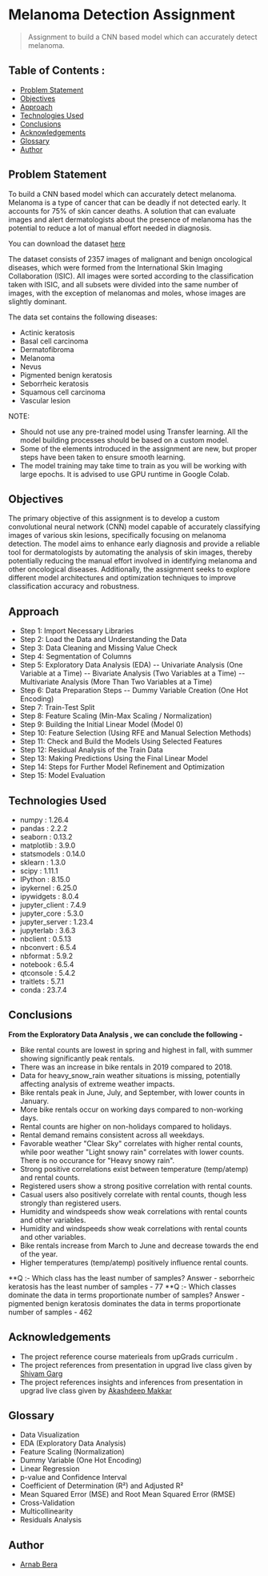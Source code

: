 # Melanoma Detection Assignment
> Assignment to build a CNN based model which can accurately detect melanoma.


## Table of Contents :
* [Problem Statement](#problem-statement)
* [Objectives](#objectives)
* [Approach](#approach)
* [Technologies Used](#technologies-used)
* [Conclusions](#conclusions)
* [Acknowledgements](#acknowledgements)
* [Glossary](#glossary)
* [Author](#author)


## Problem Statement
To build a CNN based model which can accurately detect melanoma. Melanoma is a type of cancer that can be deadly if not detected early. It accounts for 75% of skin cancer deaths. A solution that can evaluate images and alert dermatologists about the presence of melanoma has the potential to reduce a lot of manual effort needed in diagnosis.


You can download the dataset [here](https://drive.google.com/file/d/1xLfSQUGDl8ezNNbUkpuHOYvSpTyxVhCs/view)


The dataset consists of 2357 images of malignant and benign oncological diseases, which were formed from the International Skin Imaging Collaboration (ISIC). All images were sorted according to the classification taken with ISIC, and all subsets were divided into the same number of images, with the exception of melanomas and moles, whose images are slightly dominant.


The data set contains the following diseases:

- Actinic keratosis
- Basal cell carcinoma
- Dermatofibroma
- Melanoma
- Nevus
- Pigmented benign keratosis
- Seborrheic keratosis
- Squamous cell carcinoma
- Vascular lesion 

 NOTE:

- Should not use any pre-trained model using Transfer learning. All the model building processes should be based on a custom model.
- Some of the elements introduced in the assignment are new, but proper steps have been taken to ensure smooth learning. 
- The model training may take time to train as you will be working with large epochs. It is advised to use GPU runtime in Google Colab.
 ## Objectives
The primary objective of this assignment is to develop a custom convolutional neural network (CNN) model capable of accurately classifying images of various skin lesions, specifically focusing on melanoma detection. The model aims to enhance early diagnosis and provide a reliable tool for dermatologists by automating the analysis of skin images, thereby potentially reducing the manual effort involved in identifying melanoma and other oncological diseases. Additionally, the assignment seeks to explore different model architectures and optimization techniques to improve classification accuracy and robustness.

## Approach

- Step 1: Import Necessary Libraries
- Step 2: Load the Data and Understanding the Data
- Step 3: Data Cleaning and Missing Value Check
- Step 4: Segmentation of Columns
- Step 5: Exploratory Data Analysis (EDA)
-- Univariate Analysis (One Variable at a Time)
-- Bivariate Analysis (Two Variables at a Time)
-- Multivariate Analysis (More Than Two Variables at a Time)
- Step 6: Data Preparation Steps
-- Dummy Variable Creation (One Hot Encoding)
- Step 7: Train-Test Split
- Step 8: Feature Scaling (Min-Max Scaling / Normalization)
- Step 9: Building the Initial Linear Model (Model 0)
- Step 10: Feature Selection (Using RFE and Manual Selection Methods)
- Step 11: Check and Build the Models Using Selected Features
- Step 12: Residual Analysis of the Train Data
- Step 13: Making Predictions Using the Final Linear Model
- Step 14: Steps for Further Model Refinement and Optimization
- Step 15: Model Evaluation

## Technologies Used
- numpy			: 1.26.4
- pandas			: 2.2.2
- seaborn			: 0.13.2
- matplotlib		: 3.9.0
- statsmodels		: 0.14.0
- sklearn			: 1.3.0
- scipy			: 1.11.1
- IPython			: 8.15.0
- ipykernel		: 6.25.0
- ipywidgets		: 8.0.4
- jupyter_client	: 7.4.9
- jupyter_core		: 5.3.0
- jupyter_server	: 1.23.4
- jupyterlab		: 3.6.3
- nbclient			: 0.5.13
- nbconvert		: 6.5.4
- nbformat			: 5.9.2
- notebook			: 6.5.4
- qtconsole		: 5.4.2
- traitlets		: 5.7.1
- conda			: 23.7.4

## Conclusions
**From the Exploratory Data Analysis , we can conclude the following -**
- Bike rental counts are lowest in spring and highest in fall, with summer showing significantly peak rentals.
- There was an increase in bike rentals in 2019 compared to 2018.
- Data for heavy_snow_rain weather situations is missing, potentially affecting analysis of extreme weather impacts.
- Bike rentals peak in June, July, and September, with lower counts in January.
- More bike rentals occur on working days compared to non-working days.
- Rental counts are higher on non-holidays compared to holidays.
- Rental demand remains consistent across all weekdays.
- Favorable weather "Clear Sky" correlates with higher rental counts, while poor weather "Light snowy rain" correlates with lower counts. There is no occurance for "Heavy snowy rain".
- Strong positive correlations exist between temperature (temp/atemp) and rental counts.
- Registered users show a strong positive correlation with rental counts.
- Casual users also positively correlate with rental counts, though less strongly than registered users.
- Humidity and windspeeds show weak correlations with rental counts and other variables.
- Humidity and windspeeds show weak correlations with rental counts and other variables.
- Bike rentals increase from March to June and decrease towards the end of the year.
- Higher temperatures (temp/atemp) positively influence rental counts.

**Q :- Which class has the least number of samples?
Answer - seborrheic keratosis has the least number of samples - 77
**Q :- Which classes dominate the data in terms proportionate number of samples?
Answer - pigmented benign keratosis dominates the data in terms proportionate number of samples - 462



## Acknowledgements

- The project reference course materieals from upGrads curriculm .
- The project references from presentation in upgrad live class given by [Shivam Garg]( https://www.linkedin.com/in/shivam-garg-0494a2ab )
- The project references insights and inferences from presentation in upgrad live class given by [Akashdeep Makkar]( https://www.linkedin.com/in/akashdeep-makkar-12110880/ )

## Glossary

- Data Visualization
- EDA (Exploratory Data Analysis)
- Feature Scaling (Normalization)
- Dummy Variable (One Hot Encoding)
- Linear Regression
- p-value and Confidence Interval
- Coefficient of Determination (R²) and Adjusted R²
- Mean Squared Error (MSE) and Root Mean Squared Error (RMSE)
- Cross-Validation
- Multicollinearity
- Residuals Analysis

## Author
* [Arnab Bera]( https://www.linkedin.com/in/arnabbera1994/ )

